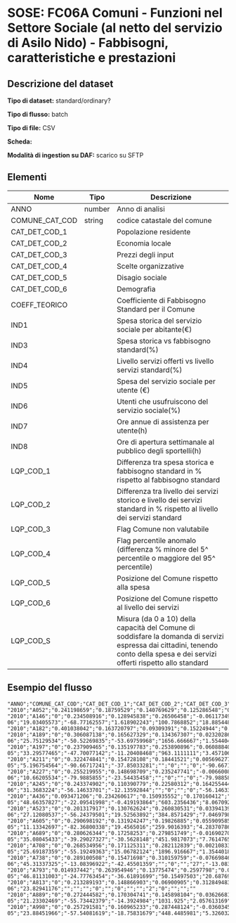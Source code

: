 # SOSE: FC06A Comuni - Funzioni nel Settore Sociale (al netto del servizio di Asilo Nido) - Fabbisogni, caratteristiche e prestazioni

## Descrizione del dataset


**Tipo di dataset:** standard/ordinary?

**Tipo di flusso:** batch

**Tipo di file:** CSV

**Scheda:** 

**Modalità di ingestion su DAF:** scarico su SFTP


## Elementi

| Nome | Tipo   | Descrizione                     |
|------|--------|---------------------------------|
| ANNO | number | Anno di analisi  |
| COMUNE_CAT_COD | string  | codice catastale del comune |
| CAT_DET_COD_1 |  | Popolazione residente
| CAT_DET_COD_2 |  | Economia locale
| CAT_DET_COD_3 |  | Prezzi degli input
| CAT_DET_COD_4 |  | Scelte organizzative
| CAT_DET_COD_5 |  | Disagio sociale
| CAT_DET_COD_6 |  | Demografia
| COEFF_TEORICO |  | Coefficiente di Fabbisogno Standard per il Comune |
| IND1 |  | Spesa storica del servizio sociale per abitante(€)
| IND3 |  | Spesa storica vs fabbisogno standard(%)
| IND4 |  | Livello servizi offerti vs livello servizi standard(%)
| IND5 |  | Spesa del servizio sociale per utente (€)
| IND6 |  | Utenti che usufruiscono del servizio sociale(%)
| IND7 |  | Ore annue di assistenza per utente(h)
| IND8 |  | Ore di apertura settimanale al pubblico degli sportelli(h)
| LQP_COD_1 |  | Differenza tra spesa storica e fabbisogno standard in % rispetto al fabbisogno standard |
| LQP_COD_2 |  | Differenza tra livello dei servizi storico e livello dei servizi standard in % rispetto al livello dei servizi standard |
| LQP_COD_3 |  | Flag Comune non valutabile |
| LQP_COD_4 |  | Flag percentile anomalo (differenza % minore del 5^ percentile o maggiore del 95^ percentile) |
| LQP_COD_5 |  | Posizione del Comune rispetto alla spesa |
| LQP_COD_6 |  | Posizione del Comune rispetto al livello dei servizi |
| LQP_COD_S |  | Misura (da 0 a 10) della capacità del Comune di soddisfare la domanda di servizi espressa dai cittadini, tenendo conto della spesa e dei servizi offerti rispetto allo standard |


## Esempio del flusso

```
"ANNO";"COMUNE_CAT_COD";"CAT_DET_COD_1";"CAT_DET_COD_2";"CAT_DET_COD_3";"CAT_DET_COD_4";"CAT_DET_COD_5";"CAT_DET_COD_6";"COEFF_TEORICO";"IND1";"IND3";"IND4";"IND5";"IND6";"IND7";"IND8";"LQP_COD_1";"LQP_COD_2";"LQP_COD_3";"LQP_COD_4";"LQP_COD_5";"LQP_COD_6";"LQP_COD_S"
"2010";"A052";"0.241198659";"0.18759529";"0.140769629";"0.125286548";"0.07381511";"0.231334763";"0.000372432";"45.44891008";"-46.33146032";"12.65132342";"498.434365";"9.118333982";"24.34123223";"22";"-46.33146032";"12.65132342";"0";"0";"2";"7";"7.8"
"2010";"A146";"0";"0.234508916";"0.128945838";"0.26506458";"-0.061173493";"0.432654159";"4.21282E-06";"19.03405573";"-68.77162557";"1.618902243";"100.7868852";"18.88544892";"0";"0";"-68.77162557";"1.618902243";"0";"0";"1";"6";"7.6"
"2010";"A182";"0.401038042";"0.163720797";"0.09309391";"0.15224944";"0.023792772";"0.166105039";"0.002151788";"8.050582265";"-92.3963627";"-24.20842532";"53.71617254";"14.98725967";"91.95134062";"25";"-92.3963627";"-24.20842532";"0";"1";"1";"3";"5.8"
"2010";"A189";"0";"0.306087138";"0.165627329";"0.134367307";"0.023202864";"0.370715361";"8.59804E-06";"25.75129534";"-50.52269835";"-53.69759968";"1656.666667";"1.554404145";"0";"0";"-50.52269835";"-53.69759968";"0";"0";"2";"1";"4.2"
"2010";"A197";"0";"0.237909465";"0.135197783";"0.253890896";"0.060888409";"0.312113447";"1.06398E-05";"33.29577465";"-47.70077142";"-11.20408468";"963.1111111";"3.457106274";"0";"0";"-47.70077142";"-11.20408468";"0";"0";"2";"4";"6"
"2010";"A211";"0";"0.322474841";"0.154728108";"0.18441521";"0.005696277";"0.332685563";"1.17486E-05";"5.196754564";"-90.66717241";"-37.85033281";"";"0";"";"0";"-90.66717241";"-37.85033281";"0";"1";"1";"2";"5.2"
"2010";"A227";"0";"0.255219955";"0.148698709";"0.235247741";"-0.006600813";"0.367434408";"5.76903E-06";"10.66205534";"-79.9885855";"-23.54435458";"";"0";"";"0";"-79.9885855";"-23.54435458";"0";"1";"1";"3";"5.8"
"2010";"A245";"0";"0.243374902";"0.110390779";"0.22580312";"0.164255444";"0.256175755";"5.81645E-06";"31.3683224";"-56.14633701";"-12.13592844";"";"0";"";"0";"-56.14633701";"-12.13592844";"0";"0";"2";"4";"6"
"2010";"A436";"0.093471206";"0.234260617";"0.150935552";"0.170160412";"0.055154045";"0.296018167";"8.36766E-05";"48.66357827";"-22.09541998";"-0.419193864";"603.2356436";"8.067092652";"0";"11";"-22.09541998";"-0.419193864";"0";"0";"4";"5";"5.8"
"2010";"A523";"0";"0.201317917";"0.130762624";"0.260830531";"0.033941396";"0.373147532";"3.95247E-06";"27.12080537";"-56.24379501";"19.52563892";"384.8571429";"7.046979866";"180";"19";"-56.24379501";"19.52563892";"0";"0";"2";"7";"7.8"
"2010";"A605";"0";"0.290698192";"0.131924247";"0.19826885";"0.055909585";"0.323199126";"1.92409E-05";"11.13342697";"-82.36800338";"19.4565016";"259.9016393";"4.283707865";"0";"27";"-82.36800338";"19.4565016";"0";"1";"1";"7";"8.2"
"2010";"A689";"0";"0.280626344";"0.17258253";"0.279851749";"-0.016902709";"0.283842087";"2.61273E-05";"35.08045433";"-39.29027327";"-30.5628148";"451.9817073";"7.761476574";"0";"13";"-39.29027327";"-30.5628148";"0";"0";"3";"3";"5"
"2010";"A708";"0";"0.268534956";"0.171125311";"0.282112839";"0.002108339";"0.276118555";"2.17419E-05";"25.69187359";"-55.19249363";"15.06782124";"1896.916667";"1.354401806";"0";"0";"-55.19249363";"15.06782124";"0";"0";"2";"7";"7.8"
"2010";"A738";"0";"0.289100508";"0.15471698";"0.310159759";"-0.076698465";"0.322721218";"5.58924E-06";"45.31337325";"-13.08396922";"-42.45501359";"";"0";"";"27";"-13.08396922";"-42.45501359";"0";"0";"5";"2";"3.6"
"2010";"A793";"0.014937442";"0.263954946";"0.13775474";"0.2597798";"0.006153016";"0.317420055";"1.03869E-05";"46.81131003";"-24.77763454";"-36.61891699";"50.15497503";"20.68769537";"24.59090909";"36";"-24.77763454";"-36.61891699";"0";"0";"4";"2";"4"
"2010";"A813";"0";"0.213289193";"0.148866903";"0.06900905";"0.312849483";"0.255985372";"1.92415E-06";"23.82941176";"";"";"";"0";"";"0";"";"";"2";"0";"";"";""
"2010";"A889";"0";"0.272444582";"0.170304741";"0.145898104";"0.036266815";"0.375085759";"1.9954E-05";"21.23302469";"-55.73442379";"-14.3924984";"1031.925";"2.057613169";"0";"0";"-55.73442379";"-14.3924984";"0";"0";"2";"4";"6"
"2010";"A998";"0";"0.257291581";"0.160965233";"0.287448124";"-0.036034516";"0.330329579";"2.41832E-05";"23.88451966";"-57.54081619";"-18.75831679";"448.4485981";"5.326032852";"0";"0";"-57.54081619";"-18.75831679";"0";"0";"2";"4";"6"

```

